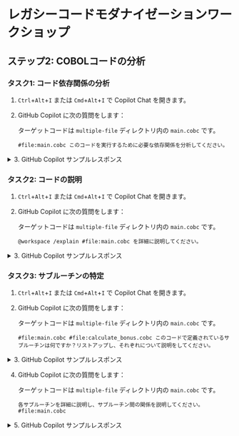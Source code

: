 # レガシーコードモダナイゼーションワークショップ

## ステップ2: COBOLコードの分析

### タスク1: コード依存関係の分析

1. `Ctrl`+`Alt`+`I` または `Cmd`+`Alt`+`I` で Copilot Chat を開きます。

2. GitHub Copilot に次の質問をします：

   ターゲットコードは `multiple-file` ディレクトリ内の `main.cobc` です。

    ```plaintext
    #file:main.cobc このコードを実行するために必要な依存関係を分析してください。
    ```

<details>
<summary>3. GitHub Copilot サンプルレスポンス</summary>
`main.cobc-1` の COBOL コードを実行するために必要な依存関係を分析するには、次の手順に従います：

### 1. **内部依存関係**:
   - **データ構造**: コードは `WORKING-STORAGE SECTION` で定義されたさまざまなデータ構造に依存しています。
   - **サブルーチン**: `PROCEDURE DIVISION` には `MAIN-PROCEDURE` 内で呼び出されるいくつかのサブルーチンが含まれています。

### 2. **外部依存関係**:
   - **呼び出されるプログラム**: コードは `CALL` ステートメントを使用して外部の COBOL プログラム `CalculateBonus` を呼び出します。

### 詳細な分析:

#### 内部依存関係:
1. **データ構造**:
   - `MAX-EMPLOYEES`: 最大従業員数を定義します。
   - `EMPLOYEE-TABLE`: 従業員の詳細を格納します。
   - `SORTED-EMPLOYEE-TABLE`: ソートされた従業員の詳細を格納します。
   - `DEPARTMENT-TOTALS`: 部門ごとの総給与を格納します。
   - その他の変数として `EMPLOYEE-INDEX`, `INNER-INDEX`, `TAX-RATE` などがあります。

2. **サブルーチン**:
   - `INITIALIZE-EMPLOYEES`: 従業員データを初期化します。
   - `SORT-EMPLOYEES`: 従業員をIDでソートします。
   - `CALCULATE-NET-SALARIES`: 従業員の純給与を計算します。
   - `CALCULATE-DEPARTMENT-TOTALS`: 各部門の総給与を計算します。
   - `DISPLAY-EMPLOYEES`: 従業員の給与情報を表示します。
   - `DISPLAY-DEPARTMENT-TOTALS`: 部門ごとの給与総額を表示します。

#### 外部依存関係:
1. **呼び出されるプログラム**:
   - `CalculateBonus`: このプログラムは各従業員のボーナスを計算するために呼び出されます。`CALCULATE-NET-SALARIES` サブルーチン内の `CALL` ステートメントがこの依存関係を示しています。

### 外部依存関係の例:
```cobol
...
       CALCULATE-NET-SALARIES.
           PERFORM VARYING EMPLOYEE-INDEX FROM 1 BY 1 UNTIL EMPLOYEE-INDEX > MAX-EMPLOYEES
               MOVE SORT-GROSS-SALARY(EMPLOYEE-INDEX) TO LNK-GROSS-SALARY
               CALL 'CalculateBonus' USING LNK-GROSS-SALARY LNK-BONUS
               MOVE LNK-BONUS TO SORT-BONUS(EMPLOYEE-INDEX)
               COMPUTE SORT-DEDUCTIONS(EMPLOYEE-INDEX) = SORT-GROSS-SALARY(EMPLOYEE-INDEX) * DEDUCTION-RATE
               COMPUTE SORT-TAX-DEDUCTION(EMPLOYEE-INDEX) = SORT-GROSS-SALARY(EMPLOYEE-INDEX) * TAX-RATE
               COMPUTE SORT-NET-SALARY(EMPLOYEE-INDEX) = SORT-GROSS-SALARY(EMPLOYEE-INDEX) + SORT-BONUS(EMPLOYEE-INDEX) - SORT-TAX-DEDUCTION(EMPLOYEE-INDEX) - SORT-DEDUCTIONS(EMPLOYEE-INDEX)
           END-PERFORM.
...
```

### まとめ:
`main.cobc-1` のコードを実行するには、次の依存関係が満たされていることを確認してください：
- すべてのデータ構造と変数が正しく定義および初期化されていること。
- すべての内部サブルーチン（`INITIALIZE-EMPLOYEES`, `SORT-EMPLOYEES` など）が実装されていること。
- 外部プログラム `CalculateBonus` が利用可能で正しく実装されていること。

これらの依存関係が満たされていることで、`main.cobc-1` プログラムは正常に実行できます。
</details>

### タスク2: コードの説明

1. `Ctrl`+`Alt`+`I` または `Cmd`+`Alt`+`I` で Copilot Chat を開きます。

2. GitHub Copilot に次の質問をします：

   ターゲットコードは `multiple-file` ディレクトリ内の `main.cobc` です。

    ```plaintext
    @workspace /explain #file:main.cobc を詳細に説明してください。
    ```

<details>
<summary>3. GitHub Copilot サンプルレスポンス</summary>
提供された COBOL コードを詳細に見ていきましょう。

### 識別部
このセクションはプログラムを識別します。

```cobol
IDENTIFICATION DIVISION.
       PROGRAM-ID. PayrollSystem.
```

### データ部
このセクションはプログラムで使用されるデータ構造と変数を定義します。

#### 作業記憶セクション
このセクションにはプログラム全体で使用される変数が含まれます。

```cobol
       DATA DIVISION.
       WORKING-STORAGE SECTION.
       01  MAX-EMPLOYEES           PIC 9(3) VALUE 5.
```

- `MAX-EMPLOYEES` は最大値999の数値変数で、初期値は5です。

#### 従業員テーブル
このテーブルは従業員の詳細を格納します。

```cobol
       01  EMPLOYEE-TABLE.
           05  EMPLOYEE-ENTRY OCCURS 5 TIMES.
               10  EMPLOYEE-ID        PIC X(5).
               10  EMPLOYEE-NAME      PIC X(20).
               10  DEPARTMENT         PIC X(10).
               10  GROSS-SALARY       PIC 9(7)V99.
               10  BONUS              PIC 9(5)V99.
               10  DEDUCTIONS         PIC 9(5)V99.
               10  NET-SALARY         PIC 9(7)V99.
               10  TAX-DEDUCTION      PIC 9(5)V99.
```

- `EMPLOYEE-ENTRY` は5回繰り返され、それぞれのエントリには `EMPLOYEE-ID`, `EMPLOYEE-NAME`, `DEPARTMENT`, `GROSS-SALARY`, `BONUS`, `DEDUCTIONS`, `NET-SALARY`, `TAX-DEDUCTION` が含まれます。

#### ソートされた従業員テーブル
このテーブルはソートされた従業員の詳細を格納します。

```cobol
       01  SORTED-EMPLOYEE-TABLE.
           05  SORTED-EMPLOYEE-ENTRY OCCURS 5 TIMES.
               10  SORT-EMPLOYEE-ID   PIC X(5).
               10  SORT-EMPLOYEE-NAME PIC X(20).
               10  SORT-DEPARTMENT    PIC X(10).
               10  SORT-GROSS-SALARY  PIC 9(7)V99.
               10  SORT-BONUS         PIC 9(5)V99.
               10  SORT-DEDUCTIONS    PIC 9(5)V99.
               10  SORT-NET-SALARY    PIC 9(7)V99.
               10  SORT-TAX-DEDUCTION PIC 9(5)V99.
```

- `EMPLOYEE-TABLE` と似ていますが、ソートされたデータ用です。

#### 部門合計
このテーブルは各部門の総給与を格納します。

```cobol
       01  DEPARTMENT-TOTALS.
           05  DEPARTMENT-TOTAL OCCURS 5 TIMES.
               10  DEPT-NAME          PIC X(10).
               10  TOTAL-SALARY       PIC 9(7)V99.
```

- `DEPARTMENT-TOTAL` は5回繰り返され、それぞれのエントリには `DEPT-NAME` と `TOTAL-SALARY` が含まれます。

#### 追加変数
これらの変数はさまざまな計算や一時的な格納に使用されます。

```cobol
       01  EMPLOYEE-INDEX           PIC 9(3).
       01  INNER-INDEX              PIC 9(3).
       01  TAX-RATE                 PIC 9V99 VALUE 0.20.
       01  BONUS-RATE               PIC 9V99 VALUE 0.10.
       01  DEDUCTION-RATE           PIC 9V99 VALUE 0.05.
       01  DEPARTMENT-INDEX         PIC 9(3).

       01  TEMP-ID                  PIC X(5).
       01  TEMP-NAME                PIC X(20).
       01  TEMP-DEPARTMENT          PIC X(10).
       01  TEMP-SALARY              PIC 9(7)V99.

       01  LNK-GROSS-SALARY         PIC 9(7)V99.
       01  LNK-BONUS                PIC 9(5)V99.
```

### 手続き部
このセクションには実行可能なコードが含まれます。

#### メイン手続き
プログラムのメインエントリポイントです。

```cobol
       PROCEDURE DIVISION.
       MAIN-PROCEDURE.
           PERFORM INITIALIZE-EMPLOYEES.
           PERFORM SORT-EMPLOYEES.
           PERFORM CALCULATE-NET-SALARIES.
           PERFORM CALCULATE-DEPARTMENT-TOTALS.
           PERFORM DISPLAY-EMPLOYEES.
           PERFORM DISPLAY-DEPARTMENT-TOTALS.
           STOP RUN.
```

- データの初期化、ソート、計算、表示を行うさまざまなサブルーチンを呼び出します。

#### 従業員の初期化
従業員データを初期化します。

```cobol
       INITIALIZE-EMPLOYEES.
           MOVE "E001" TO EMPLOYEE-ID(1).
           MOVE "Alice Johnson" TO EMPLOYEE-NAME(1).
           MOVE "HR" TO DEPARTMENT(1).
           MOVE 70000.00 TO GROSS-SALARY(1).
           ...
           MOVE "E005" TO EMPLOYEE-ID(5).
           MOVE "Eve Davis" TO EMPLOYEE-NAME(5).
           MOVE "HR" TO DEPARTMENT(5).
           MOVE 75000.00 TO GROSS-SALARY(5).
```

- ハードコードされた値を `EMPLOYEE-TABLE` に移動します。

#### 従業員のソート
従業員をIDでソートします。

```cobol
       SORT-EMPLOYEES.
           PERFORM VARYING EMPLOYEE-INDEX FROM 1 BY 1 UNTIL EMPLOYEE-INDEX > MAX-EMPLOYEES
               MOVE EMPLOYEE-ID(EMPLOYEE-INDEX) TO SORT-EMPLOYEE-ID(EMPLOYEE-INDEX)
               ...
           END-PERFORM.
           ...
           PERFORM VARYING EMPLOYEE-INDEX FROM 1 BY 1 UNTIL EMPLOYEE-INDEX >= MAX-EMPLOYEES
               ...
               END-PERFORM.
```

- `EMPLOYEE-TABLE` から `SORTED-EMPLOYEE-TABLE` にデータをコピーします。
- バブルソートアルゴリズムを使用して `SORTED-EMPLOYEE-TABLE` をソートします。

#### 純給与の計算
各従業員の純給与を計算します。

```cobol
       CALCULATE-NET-SALARIES.
           PERFORM VARYING EMPLOYEE-INDEX FROM 1 BY 1 UNTIL EMPLOYEE-INDEX > MAX-EMPLOYEES
               MOVE SORT-GROSS-SALARY(EMPLOYEE-INDEX) TO LNK-GROSS-SALARY
               CALL 'CalculateBonus' USING LNK-GROSS-SALARY LNK-BONUS
               MOVE LNK-BONUS TO SORT-BONUS(EMPLOYEE-INDEX)
               ...
           END-PERFORM.
```

- `CalculateBonus` サブルーチンを使用してボーナスを計算します。
- 控除、税金、純給与を計算します。

#### 部門合計の計算
各部門の総給与を計算します。

```cobol
       CALCULATE-DEPARTMENT-TOTALS.
           PERFORM VARYING DEPARTMENT-INDEX FROM 1 BY 1 UNTIL DEPARTMENT-INDEX > 5
               MOVE SPACES TO DEPT-NAME(DEPARTMENT-INDEX)
               MOVE 0 TO TOTAL-SALARY(DEPARTMENT-INDEX)
           END-PERFORM.
           ...
           PERFORM VARYING EMPLOYEE-INDEX FROM 1 BY 1 UNTIL EMPLOYEE-INDEX > MAX-EMPLOYEES
               ...
               END-PERFORM.
```

- 部門合計を初期化します。
- 部門ごとに純給与を集計します。

#### 従業員の表示
従業員の詳細を表示します。

```cobol
       DISPLAY-EMPLOYEES.
           DISPLAY "Employee Payroll Information".
           DISPLAY "-----------------------------".
           PERFORM VARYING EMPLOYEE-INDEX FROM 1 BY 1 UNTIL EMPLOYEE-INDEX > MAX-EMPLOYEES
               DISPLAY "Employee ID: " SORT-EMPLOYEE-ID(EMPLOYEE-INDEX)
               ...
           END-PERFORM.
```

- ソートされた従業員の詳細を表示します。

#### 部門合計の表示
各部門の総給与を表示します。

```cobol
       DISPLAY-DEPARTMENT-TOTALS.
           DISPLAY "Department Salary Totals".
           DISPLAY "-----------------------------".
           PERFORM VARYING DEPARTMENT-INDEX FROM 1 BY 1 UNTIL DEPARTMENT-INDEX > 5
               IF DEPT-NAME(DEPARTMENT-INDEX) NOT = SPACES
                   DISPLAY "Department: " DEPT-NAME(DEPARTMENT-INDEX)
                   ...
               END-IF
           END-PERFORM.
```

- 部門名が空でない場合に部門合計を表示します。

この COBOL プログラムは、従業員データを初期化し、ソートし、純給与を計算し、部門合計を集計し、結果を表示する給与システムです。
</details>

### タスク3: サブルーチンの特定

1. `Ctrl`+`Alt`+`I` または `Cmd`+`Alt`+`I` で Copilot Chat を開きます。

2. GitHub Copilot に次の質問をします：

   ターゲットコードは `multiple-file` ディレクトリ内の `main.cobc` です。

    ```plaintext
    #file:main.cobc #file:calculate_bonus.cobc このコードで定義されているサブルーチンは何ですか？リストアップし、それぞれについて説明をしてください。
    ```

<details>
<summary>3. GitHub Copilot サンプルレスポンス</summary>
この COBOL プログラムにはいくつかのサブルーチンが定義されています。以下にリストアップし、それぞれについて説明します。

### サブルーチンのリスト

1. **MAIN-PROCEDURE**
2. **INITIALIZE-EMPLOYEES**
3. **SORT-EMPLOYEES**
4. **CALCULATE-NET-SALARIES**
5. **CALCULATE-DEPARTMENT-TOTALS**
6. **DISPLAY-EMPLOYEES**
7. **DISPLAY-DEPARTMENT-TOTALS**
8. **CalculateBonus** (外部プログラム)

### 各サブルーチンの説明

1. **MAIN-PROCEDURE**
   - プログラムのエントリーポイントであり、他のサブルーチンを順番に呼び出して全体の処理を制御します。
   - 実行される手順は、従業員データの初期化、ソート、給与計算、部門ごとの合計計算、従業員情報の表示、部門ごとの合計表示です。

2. **INITIALIZE-EMPLOYEES**
   - 従業員データを初期化するサブルーチンです。
   - 各従業員のID、名前、部門、基本給を設定します。

3. **SORT-EMPLOYEES**
   - 従業員データをソートするサブルーチンです。
   - 従業員IDに基づいて従業員データをソートし、ソートされたデータを `SORTED-EMPLOYEE-TABLE` に格納します。

4. **CALCULATE-NET-SALARIES**
   - 各従業員のネット給与を計算するサブルーチンです。
   - 基本給に対してボーナス、控除、税金を計算し、ネット給与を算出します。
   - 外部プログラム `CalculateBonus` を呼び出してボーナスを計算します。

5. **CALCULATE-DEPARTMENT-TOTALS**
   - 部門ごとの給与合計を計算するサブルーチンです。
   - 各部門の従業員のネット給与を合計し、部門ごとの合計給与を算出します。

6. **DISPLAY-EMPLOYEES**
   - 各従業員の給与情報を表示するサブルーチンです。
   - 従業員ID、名前、部門、基本給、ボーナス、控除、税金、ネット給与を表示します。

7. **DISPLAY-DEPARTMENT-TOTALS**
   - 部門ごとの給与合計を表示するサブルーチンです。
   - 各部門の名前と合計給与を表示します。

8. **CalculateBonus** (外部プログラム)
   - 外部プログラムとして定義されており、従業員のボーナスを計算するサブルーチンです。
   - 基本給に対してボーナス率を掛けてボーナスを計算し、その結果を呼び出し元に返します。

### まとめ

これらのサブルーチンは、COBOL プログラムの各機能を分割して実装するために使用されます。各サブルーチンは特定のタスクを実行し、プログラム全体の構造を明確にし、保守性を向上させます。外部プログラム `CalculateBonus` は、他のプログラムから呼び出される独立したサブルーチンとして機能します。
</details>

4. GitHub Copilot に次の質問をします：

   ターゲットコードは `multiple-file` ディレクトリ内の `main.cobc` です。

    ```plaintext
    各サブルーチンを詳細に説明し、サブルーチン間の関係を説明してください。 #file:main.cobc
    ```
<details>
<summary>5. GitHub Copilot サンプルレスポンス</summary>
もちろん、main.cobc ファイルの各サブルーチンを詳細に説明し、それらの関係を説明します。

### main.cobc のサブルーチン

1. **MAIN-PROCEDURE**
   - **目的**: プログラムのメインエントリポイントです。他のサブルーチンの実行を調整します。
   - **詳細**: データの初期化、従業員のソート、純給与の計算、部門合計の計算、結果の表示を順番に行うサブルーチンを呼び出します。
   - **コード**:
     ```cobol
     MAIN-PROCEDURE.
         PERFORM INITIALIZE-EMPLOYEES.
         PERFORM SORT-EMPLOYEES.
         PERFORM CALCULATE-NET-SALARIES.
         PERFORM CALCULATE-DEPARTMENT-TOTALS.
         PERFORM DISPLAY-EMPLOYEES.
         PERFORM DISPLAY-DEPARTMENT-TOTALS.
         STOP RUN.
     ```

2. **INITIALIZE-EMPLOYEES**
   - **目的**: ハードコードされた値で従業員データを初期化します。
   - **詳細**: 事前定義された値を `EMPLOYEE-TABLE` に移動します。
   - **コード**:
     ```cobol
     INITIALIZE-EMPLOYEES.
         MOVE "E001" TO EMPLOYEE-ID(1).
         MOVE "Alice Johnson" TO EMPLOYEE-NAME(1).
         MOVE "HR" TO DEPARTMENT(1).
         MOVE 70000.00 TO GROSS-SALARY(1).
         ...
         MOVE "E005" TO EMPLOYEE-ID(5).
         MOVE "Eve Davis" TO EMPLOYEE-NAME(5).
         MOVE "HR" TO DEPARTMENT(5).
         MOVE 75000.00 TO GROSS-SALARY(5).
     ```

3. **SORT-EMPLOYEES**
   - **目的**: 従業員をIDでソートします。
   - **詳細**: `EMPLOYEE-TABLE` から `SORTED-EMPLOYEE-TABLE` にデータをコピーし、バブルソートアルゴリズムを使用してソートします。
   - **コード**:
     ```cobol
     SORT-EMPLOYEES.
         PERFORM VARYING EMPLOYEE-INDEX FROM 1 BY 1 UNTIL EMPLOYEE-INDEX > MAX-EMPLOYEES
             MOVE EMPLOYEE-ID(EMPLOYEE-INDEX) TO SORT-EMPLOYEE-ID(EMPLOYEE-INDEX)
             MOVE EMPLOYEE-NAME(EMPLOYEE-INDEX) TO SORT-EMPLOYEE-NAME(EMPLOYEE-INDEX)
             MOVE DEPARTMENT(EMPLOYEE-INDEX) TO SORT-DEPARTMENT(EMPLOYEE-INDEX)
             MOVE GROSS-SALARY(EMPLOYEE-INDEX) TO SORT-GROSS-SALARY(EMPLOYEE-INDEX)
         END-PERFORM.

         PERFORM VARYING EMPLOYEE-INDEX FROM 1 BY 1 UNTIL EMPLOYEE-INDEX >= MAX-EMPLOYEES
             PERFORM VARYING INNER-INDEX FROM 1 BY 1 UNTIL INNER-INDEX > MAX-EMPLOYEES - EMPLOYEE-INDEX
                 IF SORT-EMPLOYEE-ID(INNER-INDEX) > SORT-EMPLOYEE-ID(INNER-INDEX + 1)
                     MOVE SORT-EMPLOYEE-ID(INNER-INDEX) TO TEMP-ID
                     MOVE SORT-EMPLOYEE-NAME(INNER-INDEX) TO TEMP-NAME
                     MOVE SORT-DEPARTMENT(INNER-INDEX) TO TEMP-DEPARTMENT
                     MOVE SORT-GROSS-SALARY(INNER-INDEX) TO TEMP-SALARY
                     MOVE SORT-EMPLOYEE-ID(INNER-INDEX + 1) TO SORT-EMPLOYEE-ID(INNER-INDEX)
                     MOVE SORT-EMPLOYEE-NAME(INNER-INDEX + 1) TO SORT-EMPLOYEE-NAME(INNER-INDEX)
                     MOVE SORT-DEPARTMENT(INNER-INDEX + 1) TO SORT-DEPARTMENT(INNER-INDEX)
                     MOVE SORT-GROSS-SALARY(INNER-INDEX + 1) TO SORT-GROSS-SALARY(INNER-INDEX)
                     MOVE TEMP-ID TO SORT-EMPLOYEE-ID(INNER-INDEX + 1)
                     MOVE TEMP-NAME TO SORT-EMPLOYEE-NAME(INNER-INDEX + 1)
                     MOVE TEMP-DEPARTMENT TO SORT-DEPARTMENT(INNER-INDEX + 1)
                     MOVE TEMP-SALARY TO SORT-GROSS-SALARY(INNER-INDEX + 1)
                 END-IF
             END-PERFORM
         END-PERFORM.
     ```

4. **CALCULATE-NET-SALARIES**
   - **目的**: 従業員の純給与を計算します。
   - **詳細**: `CalculateBonus` プログラムを呼び出してボーナスを計算し、控除、税金、純給与を計算します。
   - **コード**:
     ```cobol
     CALCULATE-NET-SALARIES.
         PERFORM VARYING EMPLOYEE-INDEX FROM 1 BY 1 UNTIL EMPLOYEE-INDEX > MAX-EMPLOYEES
             MOVE SORT-GROSS-SALARY(EMPLOYEE-INDEX) TO LNK-GROSS-SALARY
             CALL 'CalculateBonus' USING LNK-GROSS-SALARY LNK-BONUS
             MOVE LNK-BONUS TO SORT-BONUS(EMPLOYEE-INDEX)
             COMPUTE SORT-DEDUCTIONS(EMPLOYEE-INDEX) = SORT-GROSS-SALARY(EMPLOYEE-INDEX) * DEDUCTION-RATE
             COMPUTE SORT-TAX-DEDUCTION(EMPLOYEE-INDEX) = SORT-GROSS-SALARY(EMPLOYEE-INDEX) * TAX-RATE
             COMPUTE SORT-NET-SALARY(EMPLOYEE-INDEX) = SORT-GROSS-SALARY(EMPLOYEE-INDEX) + SORT-BONUS(EMPLOYEE-INDEX) - SORT-TAX-DEDUCTION(EMPLOYEE-INDEX) - SORT-DEDUCTIONS(EMPLOYEE-INDEX)
         END-PERFORM.
     ```

5. **CALCULATE-DEPARTMENT-TOTALS**
   - **目的**: 各部門の総給与を計算します。
   - **詳細**: 部門合計を初期化し、純給与を部門ごとに集計します。
   - **コード**:
     ```cobol
     CALCULATE-DEPARTMENT-TOTALS.
         PERFORM VARYING DEPARTMENT-INDEX FROM 1 BY 1 UNTIL DEPARTMENT-INDEX > 5
             MOVE SPACES TO DEPT-NAME(DEPARTMENT-INDEX)
             MOVE 0 TO TOTAL-SALARY(DEPARTMENT-INDEX)
         END-PERFORM.

         PERFORM VARYING EMPLOYEE-INDEX FROM 1 BY 1 UNTIL EMPLOYEE-INDEX > MAX-EMPLOYEES
             PERFORM VARYING DEPARTMENT-INDEX FROM 1 BY 1 UNTIL DEPARTMENT-INDEX > 5
                 IF DEPT-NAME(DEPARTMENT-INDEX) = SPACES OR DEPT-NAME(DEPARTMENT-INDEX) = SORT-DEPARTMENT(EMPLOYEE-INDEX)
                     IF DEPT-NAME(DEPARTMENT-INDEX) = SPACES
                         MOVE SORT-DEPARTMENT(EMPLOYEE-INDEX) TO DEPT-NAME(DEPARTMENT-INDEX)
                     END-IF
                     ADD SORT-NET-SALARY(EMPLOYEE-INDEX) TO TOTAL-SALARY(DEPARTMENT-INDEX)
                     EXIT PERFORM
                 END-IF
             END-PERFORM
         END-PERFORM.
     ```

6. **DISPLAY-EMPLOYEES**
   - **目的**: ソートされた従業員の詳細を表示します。
   - **詳細**: ソートされた従業員テーブルを反復処理し、各従業員の詳細を表示します。
   - **コード**:
     ```cobol
     DISPLAY-EMPLOYEES.
         DISPLAY "Employee Payroll Information".
         DISPLAY "-----------------------------".
         PERFORM VARYING EMPLOYEE-INDEX FROM 1 BY 1 UNTIL EMPLOYEE-INDEX > MAX-EMPLOYEES
             DISPLAY "Employee ID: " SORT-EMPLOYEE-ID(EMPLOYEE-INDEX)
             DISPLAY "Name: " SORT-EMPLOYEE-NAME(EMPLOYEE-INDEX)
             DISPLAY "Department: " SORT-DEPARTMENT(EMPLOYEE-INDEX)
             DISPLAY "Gross Salary: $" SORT-GROSS-SALARY(EMPLOYEE-INDEX)
             DISPLAY "Bonus: $" SORT-BONUS(EMPLOYEE-INDEX)
             DISPLAY "Deductions: $" SORT-DEDUCTIONS(EMPLOYEE-INDEX)
             DISPLAY "Tax Deduction: $" SORT-TAX-DEDUCTION(EMPLOYEE-INDEX)
             DISPLAY "Net Salary: $" SORT-NET-SALARY(EMPLOYEE-INDEX)
             DISPLAY "-----------------------------"
         END-PERFORM.
     ```

7. **DISPLAY-DEPARTMENT-TOTALS**
   - **目的**: 各部門の総給与を表示します。
   - **詳細**: 部門合計を反復処理し、各部門の総給与を表示します。
   - **コード**:
     ```cobol
     DISPLAY-DEPARTMENT-TOTALS.
         DISPLAY "Department Salary Totals".
         DISPLAY "-----------------------------".
         PERFORM VARYING DEPARTMENT-INDEX FROM 1 BY 1 UNTIL DEPARTMENT-INDEX > 5
             IF DEPT-NAME(DEPARTMENT-INDEX) NOT = SPACES
                 DISPLAY "Department: " DEPT-NAME(DEPARTMENT-INDEX)
                 DISPLAY "Total Salary: $" TOTAL-SALARY(DEPARTMENT-INDEX)
                 DISPLAY "-----------------------------"
             END-IF
         END-PERFORM.
     ```

### サブルーチン間の関係

1. **MAIN-PROCEDURE**:
   - コントローラーとして機能し、給与システムの全体的なタスクを実行するために各サブルーチンを順番に呼び出します。

2. **INITIALIZE-EMPLOYEES**:
   - さらなる処理に必要な初期データを設定します。

3. **SORT-EMPLOYEES**:
   - データを整理し、計算や表示を容易にします。

4. **CALCULATE-NET-SALARIES**:
   - ソートされたデータを使用して純給与を計算し、部門合計や表示に必要なデータを提供します。

5. **CALCULATE-DEPARTMENT-TOTALS**:
   - 純給与を集計して部門ごとの総給与を提供します。

6. **DISPLAY-EMPLOYEES**:
   - ソートおよび計算されたデータを使用して個々の従業員の詳細を表示します。

7. **DISPLAY-DEPARTMENT-TOTALS**:
   - 集計された部門合計を使用して全体の部門給与情報を表示します。

各サブルーチンは前のサブルーチンの結果を基に構築され、給与システム内のデータ処理と表示の構造化された論理的なフローを確保します。
</details>
